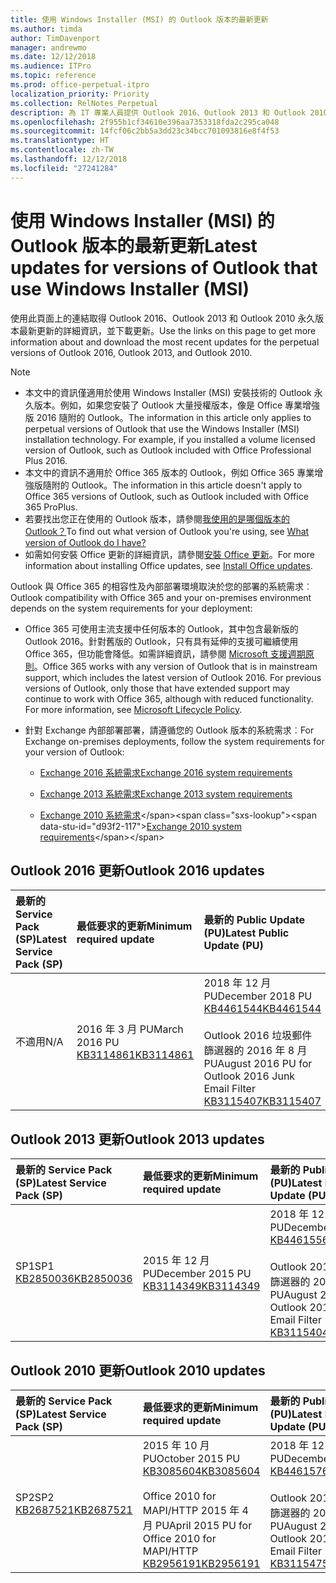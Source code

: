 ```yaml
---
title: 使用 Windows Installer (MSI) 的 Outlook 版本的最新更新
ms.author: timda
author: TimDavenport
manager: andrewmo
ms.date: 12/12/2018
ms.audience: ITPro
ms.topic: reference
ms.prod: office-perpetual-itpro
localization_priority: Priority
ms.collection: RelNotes_Perpetual
description: 為 IT 專業人員提供 Outlook 2016、Outlook 2013 和 Outlook 2010 永久版本的最新更新資訊連結
ms.openlocfilehash: 2f955b1cf34610e396aa7353318fda2c295ca048
ms.sourcegitcommit: 14fcf06c2bb5a3dd23c34bcc701093816e8f4f53
ms.translationtype: HT
ms.contentlocale: zh-TW
ms.lasthandoff: 12/12/2018
ms.locfileid: "27241284"
---
```

# <a name="latest-updates-for-versions-of-outlook-that-use-windows-installer-msi"></a><span data-ttu-id="d93f2-103">使用 Windows Installer (MSI) 的 Outlook 版本的最新更新</span><span class="sxs-lookup"><span data-stu-id="d93f2-103">Latest updates for versions of Outlook that use Windows Installer (MSI)</span></span>

<span data-ttu-id="d93f2-104">使用此頁面上的連結取得 Outlook 2016、Outlook 2013 和 Outlook 2010 永久版本最新更新的詳細資訊，並下載更新。</span><span class="sxs-lookup"><span data-stu-id="d93f2-104">Use the links on this page to get more information about and download the most recent updates for the perpetual versions of Outlook 2016, Outlook 2013, and Outlook 2010.</span></span>
  
> [!NOTE]
> - <span data-ttu-id="d93f2-p101">本文中的資訊僅適用於使用 Windows Installer (MSI) 安裝技術的 Outlook 永久版本。例如，如果您安裝了 Outlook 大量授權版本，像是 Office 專業增強版 2016 隨附的 Outlook。</span><span class="sxs-lookup"><span data-stu-id="d93f2-p101">The information in this article only applies to perpetual versions of Outlook that use the Windows Installer (MSI) installation technology. For example, if you installed a volume licensed version of Outlook, such as Outlook included with Office Professional Plus 2016.</span></span>
> - <span data-ttu-id="d93f2-107">本文中的資訊不適用於 Office 365 版本的 Outlook，例如 Office 365 專業增強版隨附的 Outlook。</span><span class="sxs-lookup"><span data-stu-id="d93f2-107">The information in this article doesn't apply to Office 365 versions of Outlook, such as Outlook included with Office 365 ProPlus.</span></span>
> - <span data-ttu-id="d93f2-108">若要找出您正在使用的 Outlook 版本，請參閱[我使用的是哪個版本的 Outlook？](https://support.office.com/article/b3a9568c-edb5-42b9-9825-d48d82b2257c)</span><span class="sxs-lookup"><span data-stu-id="d93f2-108">To find out what version of Outlook you're using, see [What version of Outlook do I have?](https://support.office.com/article/b3a9568c-edb5-42b9-9825-d48d82b2257c)</span></span>
> - <span data-ttu-id="d93f2-109">如需如何安裝 Office 更新的詳細資訊，請參閱[安裝 Office 更新](https://support.office.com/article/2ab296f3-7f03-43a2-8e50-46de917611c5)。</span><span class="sxs-lookup"><span data-stu-id="d93f2-109">For more information about installing Office updates, see [Install Office updates](https://support.office.com/article/2ab296f3-7f03-43a2-8e50-46de917611c5).</span></span> 
  
<span data-ttu-id="d93f2-110">Outlook 與 Office 365 的相容性及內部部署環境取決於您的部署的系統需求︰</span><span class="sxs-lookup"><span data-stu-id="d93f2-110">Outlook compatibility with Office 365 and your on-premises environment depends on the system requirements for your deployment:</span></span>
  
- <span data-ttu-id="d93f2-p102">Office 365 可使用主流支援中任何版本的 Outlook，其中包含最新版的 Outlook 2016。針對舊版的 Outlook，只有具有延伸的支援可繼續使用 Office 365，但功能會降低。如需詳細資訊，請參閱 [Microsoft 支援週期原則](https://support.microsoft.com/lifecycle)。</span><span class="sxs-lookup"><span data-stu-id="d93f2-p102">Office 365 works with any version of Outlook that is in mainstream support, which includes the latest version of Outlook 2016. For previous versions of Outlook, only those that have extended support may continue to work with Office 365, although with reduced functionality. For more information, see [Microsoft Lifecycle Policy](https://support.microsoft.com/lifecycle).</span></span>
    
- <span data-ttu-id="d93f2-114">針對 Exchange 內部部署部署，請遵循您的 Outlook 版本的系統需求︰</span><span class="sxs-lookup"><span data-stu-id="d93f2-114">For Exchange on-premises deployments, follow the system requirements for your version of Outlook:</span></span>
    
  - [<span data-ttu-id="d93f2-115">Exchange 2016 系統需求</span><span class="sxs-lookup"><span data-stu-id="d93f2-115">Exchange 2016 system requirements</span></span>](https://docs.microsoft.com/Exchange/plan-and-deploy/system-requirements)
    
  - [<span data-ttu-id="d93f2-116">Exchange 2013 系統需求</span><span class="sxs-lookup"><span data-stu-id="d93f2-116">Exchange 2013 system requirements</span></span>](https://docs.microsoft.com/exchange/exchange-2013-system-requirements-exchange-2013-help)
    
  - <span data-ttu-id="d93f2-117">[Exchange 2010 系統需求](https://docs.microsoft.com/previous-versions/office/exchange-server-2010/aa996719(v=exchg.141))</span><span class="sxs-lookup"><span data-stu-id="d93f2-117">[Exchange 2010 system requirements](https://docs.microsoft.com/previous-versions/office/exchange-server-2010/aa996719(v=exchg.141))</span></span>

   
## <a name="outlook-2016-updates"></a><span data-ttu-id="d93f2-118">Outlook 2016 更新</span><span class="sxs-lookup"><span data-stu-id="d93f2-118">Outlook 2016 updates</span></span>

|<span data-ttu-id="d93f2-119">**最新的 Service Pack (SP)**</span><span class="sxs-lookup"><span data-stu-id="d93f2-119">**Latest Service Pack (SP)**</span></span>|<span data-ttu-id="d93f2-120">**最低要求的更新**</span><span class="sxs-lookup"><span data-stu-id="d93f2-120">**Minimum required update**</span></span>|<span data-ttu-id="d93f2-121">**最新的 Public Update (PU)**</span><span class="sxs-lookup"><span data-stu-id="d93f2-121">**Latest Public Update (PU)**</span></span>|
|:-----|:-----|:-----|
|<span data-ttu-id="d93f2-122">不適用</span><span class="sxs-lookup"><span data-stu-id="d93f2-122">N/A</span></span>  <br/> |<span data-ttu-id="d93f2-123">2016 年 3 月 PU</span><span class="sxs-lookup"><span data-stu-id="d93f2-123">March 2016 PU</span></span> <br/>[<span data-ttu-id="d93f2-124">KB3114861</span><span class="sxs-lookup"><span data-stu-id="d93f2-124">KB3114861</span></span>](https://support.microsoft.com/help/3114861) <br/> |<span data-ttu-id="d93f2-125">2018 年 12 月 PU</span><span class="sxs-lookup"><span data-stu-id="d93f2-125">December 2018 PU</span></span> <br/>[<span data-ttu-id="d93f2-126">KB4461544</span><span class="sxs-lookup"><span data-stu-id="d93f2-126">KB4461544</span></span>](https://support.microsoft.com/help/4461544) <br/><br/> <span data-ttu-id="d93f2-127">Outlook 2016 垃圾郵件篩選器的 2016 年 8 月 PU</span><span class="sxs-lookup"><span data-stu-id="d93f2-127">August 2016 PU for Outlook 2016 Junk Email Filter</span></span>  <br/>[<span data-ttu-id="d93f2-128">KB3115407</span><span class="sxs-lookup"><span data-stu-id="d93f2-128">KB3115407</span></span>](https://support.microsoft.com/help/3115407) <br/> |
   
## <a name="outlook-2013-updates"></a><span data-ttu-id="d93f2-129">Outlook 2013 更新</span><span class="sxs-lookup"><span data-stu-id="d93f2-129">Outlook 2013 updates</span></span>

|<span data-ttu-id="d93f2-130">**最新的 Service Pack (SP)**</span><span class="sxs-lookup"><span data-stu-id="d93f2-130">**Latest Service Pack (SP)**</span></span>|<span data-ttu-id="d93f2-131">**最低要求的更新**</span><span class="sxs-lookup"><span data-stu-id="d93f2-131">**Minimum required update**</span></span>|<span data-ttu-id="d93f2-132">**最新的 Public Update (PU)**</span><span class="sxs-lookup"><span data-stu-id="d93f2-132">**Latest Public Update (PU)**</span></span>|
|:-----|:-----|:-----|
|<span data-ttu-id="d93f2-133">SP1</span><span class="sxs-lookup"><span data-stu-id="d93f2-133">SP1</span></span>  <br/>[<span data-ttu-id="d93f2-134">KB2850036</span><span class="sxs-lookup"><span data-stu-id="d93f2-134">KB2850036</span></span>](https://go.microsoft.com/fwlink/p/?LinkId=512538) <br/> |<span data-ttu-id="d93f2-135">2015 年 12 月 PU</span><span class="sxs-lookup"><span data-stu-id="d93f2-135">December 2015 PU</span></span> <br/>[<span data-ttu-id="d93f2-136">KB3114349</span><span class="sxs-lookup"><span data-stu-id="d93f2-136">KB3114349</span></span>](https://support.microsoft.com/kb/3114349) <br/> |<span data-ttu-id="d93f2-137">2018 年 12 月 PU</span><span class="sxs-lookup"><span data-stu-id="d93f2-137">December 2018 PU</span></span> <br/>[<span data-ttu-id="d93f2-138">KB4461556</span><span class="sxs-lookup"><span data-stu-id="d93f2-138">KB4461556</span></span>](https://support.microsoft.com/help/4461556) <br/><br/>  <span data-ttu-id="d93f2-139">Outlook 2013 垃圾郵件篩選器的 2016 年 8 月 PU</span><span class="sxs-lookup"><span data-stu-id="d93f2-139">August 2016 PU for Outlook 2013 Junk Email Filter</span></span> <br/> [<span data-ttu-id="d93f2-140">KB3115404</span><span class="sxs-lookup"><span data-stu-id="d93f2-140">KB3115404</span></span>](https://support.microsoft.com/kb/3115404) <br/> |
   
## <a name="outlook-2010-updates"></a><span data-ttu-id="d93f2-141">Outlook 2010 更新</span><span class="sxs-lookup"><span data-stu-id="d93f2-141">Outlook 2010 updates</span></span>

|<span data-ttu-id="d93f2-142">**最新的 Service Pack (SP)**</span><span class="sxs-lookup"><span data-stu-id="d93f2-142">**Latest Service Pack (SP)**</span></span>|<span data-ttu-id="d93f2-143">**最低要求的更新**</span><span class="sxs-lookup"><span data-stu-id="d93f2-143">**Minimum required update**</span></span>|<span data-ttu-id="d93f2-144">**最新的 Public Update (PU)**</span><span class="sxs-lookup"><span data-stu-id="d93f2-144">**Latest Public Update (PU)**</span></span>|
|:-----|:-----|:-----|
|<span data-ttu-id="d93f2-145">SP2</span><span class="sxs-lookup"><span data-stu-id="d93f2-145">SP2</span></span> <br/>[<span data-ttu-id="d93f2-146">KB2687521</span><span class="sxs-lookup"><span data-stu-id="d93f2-146">KB2687521</span></span>](https://go.microsoft.com/fwlink/p/?LinkId=512542) <br/> |<span data-ttu-id="d93f2-147">2015 年 10 月 PU</span><span class="sxs-lookup"><span data-stu-id="d93f2-147">October 2015 PU</span></span> <br/> [<span data-ttu-id="d93f2-148">KB3085604</span><span class="sxs-lookup"><span data-stu-id="d93f2-148">KB3085604</span></span>](https://support.microsoft.com/kb/3085604) <br/><br/>  <span data-ttu-id="d93f2-149">Office 2010 for MAPI/HTTP 2015 年 4 月 PU</span><span class="sxs-lookup"><span data-stu-id="d93f2-149">April 2015 PU for Office 2010 for MAPI/HTTP</span></span> <br/> [<span data-ttu-id="d93f2-150">KB2956191</span><span class="sxs-lookup"><span data-stu-id="d93f2-150">KB2956191</span></span>](https://support.microsoft.com/zh-TW/help/2956191/april-14-2015-update-for-office-2010-kb2956191) <br/> |<span data-ttu-id="d93f2-151">2018 年 12 月 PU</span><span class="sxs-lookup"><span data-stu-id="d93f2-151">December 2018 PU</span></span> <br/>[<span data-ttu-id="d93f2-152">KB4461576</span><span class="sxs-lookup"><span data-stu-id="d93f2-152">KB4461576</span></span>](https://support.microsoft.com/help/4461576) <br/><br/>  <span data-ttu-id="d93f2-153">Outlook 2010 垃圾郵件篩選器的 2016 年 8 月 PU</span><span class="sxs-lookup"><span data-stu-id="d93f2-153">August 2016 PU for Outlook 2010 Junk Email Filter</span></span> <br/> [<span data-ttu-id="d93f2-154">KB3115475</span><span class="sxs-lookup"><span data-stu-id="d93f2-154">KB3115475</span></span>](https://support.microsoft.com/kb/3115475) <br/> |
   

